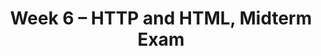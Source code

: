 ---
    title: Week 6 – HTTP and HTML, Midterm Exam
    weekNumber: 6
    days:
      - date: 2023-2-13
        events:
          "**LEC 15**{: .label .label-lecture } [Requests and Parsing HTML](resources/lectures/lec15/lec15.html)":
            "[🎥](https://podcast.ucsd.edu/watch/wi23/dsc80_a00/15) • [Ch. 7.1-7.2](https://notes.dsc80.com/content/07/introduction.html)"
          "**Lab 5**{: .label .label-lab } **[Missing Values and Imputation (due 2/13)](https://github.com/dsc-courses/dsc80-2023-wi/blob/master/labs/05-missing-imputation/lab.ipynb)**":
      - date: 2023-2-15
        events:
          "**Exam**{: .label .label-exam } **[Midterm Exam (in-person during lecture)](https://practice.dsc80.com/wi23-midterm)**":
          "**DIS 5**{: .label .label-disc } Midterm Reflection, Spicy Challenge 🔥":
      - date: 2023-2-17
        events:
          "**LEC 16**{: .label .label-lecture } More Parsing Examples":
            "[Ch. 7.3](https://notes.dsc80.com/content/07/html.html)"
---
